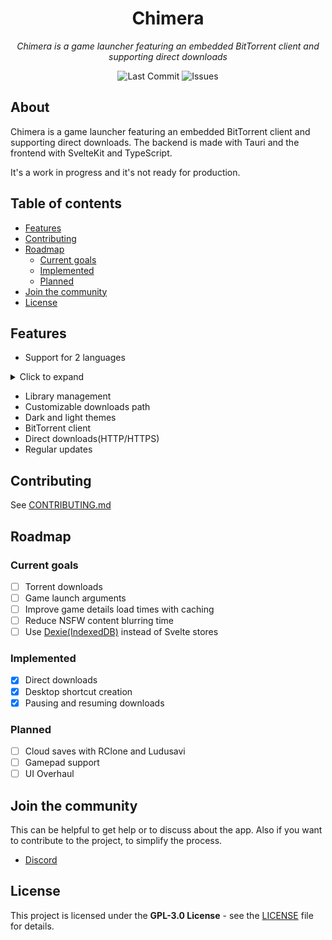 <div align="center">
    <h1>Chimera</h1>
    <p><em>Chimera is a game launcher featuring an embedded BitTorrent client and supporting direct downloads</em></p>
    <p>
        <img src="https://img.shields.io/github/last-commit/aryxst/chimera" alt="Last Commit">
        <img src="https://img.shields.io/github/issues-raw/aryxst/chimera" alt="Issues">
</div>

## About

Chimera is a game launcher featuring an embedded BitTorrent client and supporting direct downloads. The backend is made with Tauri and the frontend with SvelteKit and TypeScript.

It's a work in progress and it's not ready for production.

## Table of contents

- [Features](#features)
- [Contributing](#contributing)
- [Roadmap](#roadmap)
  - [Current goals](#current-goals)
  - [Implemented](#implemented)
  - [Planned](#planned)
- [Join the community](#join-the-community)
- [License](#license)

## Features

- Support for 2 languages
<details>
<summary>Click to expand</summary>

- English
- Italian
</details>

- Library management
- Customizable downloads path
- Dark and light themes
- BitTorrent client
- Direct downloads(HTTP/HTTPS)
- Regular updates

## Contributing

See [CONTRIBUTING.md](CONTRIBUTING.md)

## Roadmap

### Current goals

- [ ] Torrent downloads
- [ ] Game launch arguments
- [ ] Improve game details load times with caching
- [ ] Reduce NSFW content blurring time
- [ ] Use [Dexie(IndexedDB)](https://dexie.org/) instead of Svelte stores

### Implemented

- [x] Direct downloads
- [x] Desktop shortcut creation
- [x] Pausing and resuming downloads

### Planned

- [ ] Cloud saves with RClone and Ludusavi
- [ ] Gamepad support
- [ ] UI Overhaul

## Join the community

This can be helpful to get help or to discuss about the app. Also if you want to contribute to the project, to simplify the process.

- [Discord][DISCORD_INVITE_LINK]

## License

This project is licensed under the **GPL-3.0 License** - see the [LICENSE](LICENSE) file for details.

[DISCORD_INVITE_LINK]: https://discord.gg/Ffk49A7z9F
